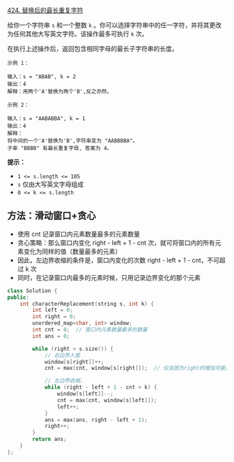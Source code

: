 [424. 替换后的最长重复字符](https://leetcode-cn.com/problems/longest-repeating-character-replacement/)

给你一个字符串 `s` 和一个整数 `k` 。你可以选择字符串中的任一字符，并将其更改为任何其他大写英文字符。该操作最多可执行 `k` 次。

在执行上述操作后，返回包含相同字母的最长子字符串的长度。

```
示例 1：

输入：s = "ABAB", k = 2
输出：4
解释：用两个'A'替换为两个'B',反之亦然。

示例 2：

输入：s = "AABABBA", k = 1
输出：4
解释：
将中间的一个'A'替换为'B',字符串变为 "AABBBBA"。
子串 "BBBB" 有最长重复字母, 答案为 4。
```

**提示：**

- `1 <= s.length <= 105`
- `s` 仅由大写英文字母组成
- `0 <= k <= s.length`

## 方法：滑动窗口+贪心

- 使用 cnt 记录窗口内元素数量最多的元素数量
- 贪心策略：那么窗口内变化 right - left + 1 - cnt 次，就可将窗口内的所有元素变化为同样的值（数量最多的元素）
- 因此，左边界收缩的条件是，窗口内变化的次数 right - left + 1 - cnt，不可超过 k 次
- 同时，在记录窗口内最多的元素时候，只用记录边界变化的那个元素

```cpp
class Solution {
public:
    int characterReplacement(string s, int k) {
        int left = 0;
        int right = 0;
        unordered_map<char, int> window;
        int cnt = 0;  // 窗口内元素数量最多的数量
        int ans = 0;

        while (right < s.size()) {
            // 右边界入窗
            window[s[right]]++;
            cnt = max(cnt, window[s[right]]);  // 仅会因为right的增加可能出现最大值，所以只用检查right

            // 左边界收缩，
            while (right - left + 1 - cnt > k) {
                window[s[left]]--;
                cnt = max(cnt, window[s[left]]);
                left++;
            }
            ans = max(ans, right - left + 1);
            right++;
        }
        return ans;
    }
};
```